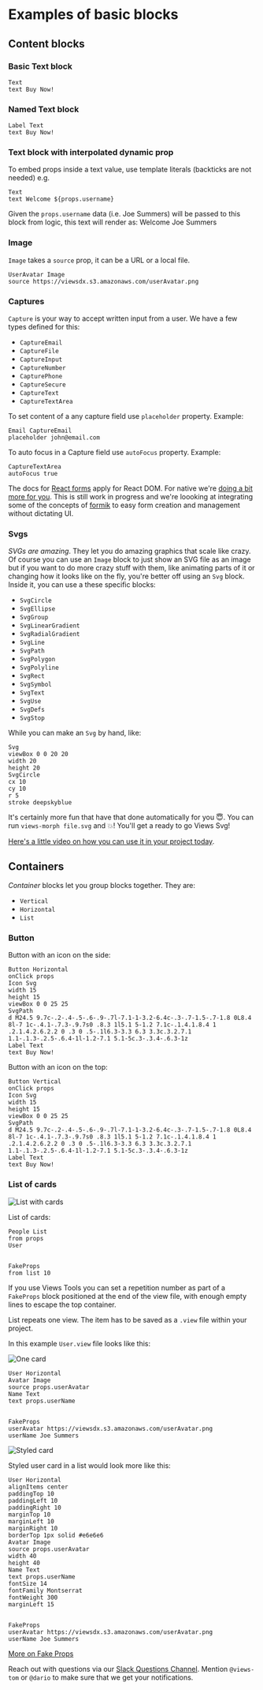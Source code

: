 # Examples of basic blocks

## Content blocks

### Basic Text block

```views
Text
text Buy Now!
```

### Named Text block

```views
Label Text
text Buy Now!
```

### Text block with interpolated dynamic prop

To embed props inside a text value, use template literals (backticks are not needed) e.g.
```
Text
text Welcome ${props.username}
```

Given the `props.username` data (i.e. Joe Summers) will be passed to this block from logic,
this text will render as: Welcome Joe Summers

### Image

`Image` takes a `source` prop, it can be a URL or a local file.

```views
UserAvatar Image
source https://viewsdx.s3.amazonaws.com/userAvatar.png
```

### Captures

`Capture` is your way to accept written input from a user. We have a few types
defined for this:

- `CaptureEmail`
- `CaptureFile`
- `CaptureInput`
- `CaptureNumber`
- `CapturePhone`
- `CaptureSecure`
- `CaptureText`
- `CaptureTextArea`

To set content of a any capture field use `placeholder` property. Example:
```
Email CaptureEmail
placeholder john@email.com
```

To auto focus in a Capture field use `autoFocus` property. Example:
```
CaptureTextArea
autoFocus true
```

The docs for [React forms](https://reactjs.org/docs/forms.html) apply for React
DOM. For native we're [doing a bit more for you](https://github.com/viewstools/morph/blob/master/__tests__/__snapshots__/react.js.snap#L1682-L1697).
This is still work in progress and we're loooking at integrating some of the
concepts of [formik](https://github.com/jaredpalmer/formik) to easy form
creation and management without dictating UI.

### Svgs

_SVGs are amazing_. They let you do amazing graphics that scale like crazy.
Of course you can use an `Image` block to just show an SVG file as an image
but if you want to do more crazy stuff with them, like animating parts of it
or changing how it looks like on the fly, you're better off using an `Svg`
block. Inside it, you can use a these specific blocks:

* `SvgCircle`
* `SvgEllipse`
* `SvgGroup`
* `SvgLinearGradient`
* `SvgRadialGradient`
* `SvgLine`
* `SvgPath`
* `SvgPolygon`
* `SvgPolyline`
* `SvgRect`
* `SvgSymbol`
* `SvgText`
* `SvgUse`
* `SvgDefs`
* `SvgStop`

While you can make an `Svg` by hand, like:
```views
Svg
viewBox 0 0 20 20
width 20
height 20
SvgCircle
cx 10
cy 10
r 5
stroke deepskyblue
```

It's certainly more fun that have that done automatically for you 😇. You can
run `views-morph file.svg` and 💥! You'll get a ready to go Views Svg!

[Here's a little video on how you can use it in your project today](https://medium.com/viewsdx/from-svg-to-view-in-1-2-3-79cf8d771485).


## Containers

*Container* blocks let you group blocks together. They are:
* `Vertical`
* `Horizontal`
* `List`

### Button

Button with an icon on the side:
```views
Button Horizontal
onClick props
Icon Svg
width 15
height 15
viewBox 0 0 25 25
SvgPath
d M24.5 9.7c-.2-.4-.5-.6-.9-.7l-7.1-1-3.2-6.4c-.3-.7-1.5-.7-1.8 0L8.4 8l-7 1c-.4.1-.7.3-.9.7s0 .8.3 1l5.1 5-1.2 7.1c-.1.4.1.8.4 1 .2.1.4.2.6.2.2 0 .3 0 .5-.1l6.3-3.3 6.3 3.3c.3.2.7.1 1.1-.1.3-.2.5-.6.4-1l-1.2-7.1 5.1-5c.3-.3.4-.6.3-1z
Label Text
text Buy Now!
```

Button with an icon on the top:
```views
Button Vertical
onClick props
Icon Svg
width 15
height 15
viewBox 0 0 25 25
SvgPath
d M24.5 9.7c-.2-.4-.5-.6-.9-.7l-7.1-1-3.2-6.4c-.3-.7-1.5-.7-1.8 0L8.4 8l-7 1c-.4.1-.7.3-.9.7s0 .8.3 1l5.1 5-1.2 7.1c-.1.4.1.8.4 1 .2.1.4.2.6.2.2 0 .3 0 .5-.1l6.3-3.3 6.3 3.3c.3.2.7.1 1.1-.1.3-.2.5-.6.4-1l-1.2-7.1 5.1-5c.3-.3.4-.6.3-1z
Label Text
text Buy Now!
```
### List of cards

![List with cards](People.png)

List of cards:
```views
People List
from props
User


FakeProps
from list 10
```

If you use Views Tools you can set a repetition number as part of a `FakeProps` block
positioned at the end of the view file, with enough empty lines to escape the top container.

List repeats one view. The item has to be saved as a `.view` file within your project.

In this example `User.view` file looks like this:

![One card](User.png)

```views
User Horizontal
Avatar Image
source props.userAvatar
Name Text
text props.userName


FakeProps
userAvatar https://viewsdx.s3.amazonaws.com/userAvatar.png
userName Joe Summers
```

![Styled card](UserStyled.png)

Styled user card in a list would look more like this:

```views
User Horizontal
alignItems center
paddingTop 10
paddingLeft 10
paddingRight 10
marginTop 10
marginLeft 10
marginRight 10
borderTop 1px solid #e6e6e6
Avatar Image
source props.userAvatar
width 40
height 40
Name Text
text props.userName
fontSize 14
fontFamily Montserrat
fontWeight 300
marginLeft 15


FakeProps
userAvatar https://viewsdx.s3.amazonaws.com/userAvatar.png
userName Joe Summers
```

[More on Fake Props](Scopes/README.md)


Reach out with questions via our [Slack Questions Channel](https://slack.viewsdx.com/).
Mention `@views-tom` or `@dario` to make sure that we get your notifications.
